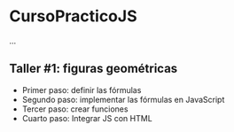 # CursoPracticoJS
 ...

 ## Taller #1: figuras geométricas

 - Primer paso: definir las fórmulas
 - Segundo paso: implementar las fórmulas en JavaScript
 - Tercer paso: crear funciones
 - Cuarto paso: Integrar JS con HTML